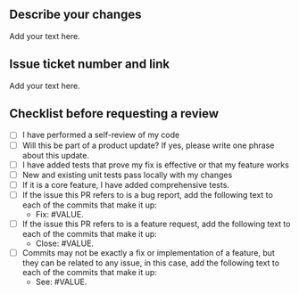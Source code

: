 ## Describe your changes

Add your text here.

## Issue ticket number and link

Add your text here.

## Checklist before requesting a review

- [ ] I have performed a self-review of my code
- [ ] Will this be part of a product update? If yes, please write one phrase about this update.
- [ ] I have added tests that prove my fix is effective or that my feature works
- [ ] New and existing unit tests pass locally with my changes
- [ ] If it is a core feature, I have added comprehensive tests.
- [ ] If the issue this PR refers to is a bug report, add the following text to each of the commits
      that make it up:
  - Fix: #VALUE.
- [ ] If the issue this PR refers to is a feature request, add the following text to each of the
      commits that make it up:
  - Close: #VALUE.
- [ ] Commits may not be exactly a fix or implementation of a feature, but they can be related
      to any issue, in this case, add the following text to each of the commits that make it up:
  - See: #VALUE.
